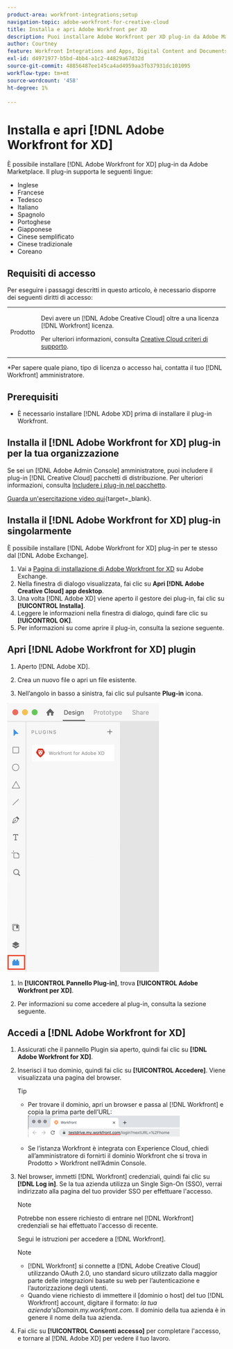 ```yaml
---
product-area: workfront-integrations;setup
navigation-topic: adobe-workfront-for-creative-cloud
title: Installa e apri Adobe Workfront per XD
description: Puoi installare Adobe Workfront per XD plug-in da Adobe Marketplace.
author: Courtney
feature: Workfront Integrations and Apps, Digital Content and Documents
exl-id: d4971977-b5bd-4bb4-a1c2-44829a67d32d
source-git-commit: 48856487ee145ca4ad4959aa3fb37931dc101095
workflow-type: tm+mt
source-wordcount: '458'
ht-degree: 1%

---
```


# Installa e apri [!DNL Adobe Workfront for XD]

È possibile installare [!DNL Adobe Workfront for XD] plug-in da Adobe Marketplace. Il plug-in supporta le seguenti lingue:

* Inglese
* Francese
* Tedesco
* Italiano
* Spagnolo
* Portoghese
* Giapponese
* Cinese semplificato
* Cinese tradizionale
* Coreano

## Requisiti di accesso

Per eseguire i passaggi descritti in questo articolo, è necessario disporre dei seguenti diritti di accesso:

<table style="table-layout:auto"> 
 <col> 
 </col> 
 <col> 
 </col> 
 <tbody> 
 <!-- <tr> 
   <td role="rowheader">[!DNL Adobe Workfront] plan*</td> 
   <td> <p>[!UICONTROL Pro] or higher</p> </td> 
  </tr> 
  <tr data-mc-conditions=""> 
   <td role="rowheader">[!DNL Adobe Workfront] license*</td> 
   <td> <p>[!UICONTROL Work] or [!UICONTROL Plan]</p> </td> 
  </tr> -->
  <tr> 
   <td role="rowheader">Prodotto</td> 
   <td><p>Devi avere un [!DNL Adobe Creative Cloud] oltre a una licenza [!DNL Workfront] licenza.</p><p>Per ulteriori informazioni, consulta <a href="https://helpx.adobe.com/support/programs/cc-support-policy.html#cce" class="MCXref xref" xrefformat="{para}">Creative Cloud criteri di supporto</a>.</p></td> 
  </tr> 
 </tbody> 
</table>

&#42;Per sapere quale piano, tipo di licenza o accesso hai, contatta il tuo [!DNL Workfront] amministratore.

## Prerequisiti

* È necessario installare [!DNL Adobe XD] prima di installare il plug-in Workfront.

## Installa il [!DNL Adobe Workfront for XD] plug-in per la tua organizzazione

Se sei un [!DNL Adobe Admin Console] amministratore, puoi includere il plug-in [!DNL Creative Cloud] pacchetti di distribuzione. Per ulteriori informazioni, consulta [Includere i plug-in nel pacchetto](https://helpx.adobe.com/in/enterprise/using/manage-extensions.html).

[Guarda un&#39;esercitazione video qui](https://www.youtube.com/watch?v=zzvXNLIBzrc){target=_blank}.

## Installa il [!DNL Adobe Workfront for XD] plug-in singolarmente

È possibile installare [!DNL Adobe Workfront for XD] plug-in per te stesso dal [!DNL Adobe Exchange].

1. Vai a [Pagina di installazione di Adobe Workfront for XD](https://exchange.adobe.com/apps/cc/4c3566f9?pluginId=4c3566f9&amp;workflow=share) su Adobe Exchange.
1. Nella finestra di dialogo visualizzata, fai clic su **Apri [!DNL Adobe Creative Cloud] app desktop**.
1. Una volta [!DNL Adobe XD] viene aperto il gestore dei plug-in, fai clic su **[!UICONTROL Installa]**.
1. Leggere le informazioni nella finestra di dialogo, quindi fare clic su **[!UICONTROL OK]**.
1. Per informazioni su come aprire il plug-in, consulta la sezione seguente.

## Apri [!DNL Adobe Workfront for XD] plugin

1. Aperto [!DNL Adobe XD].

1. Crea un nuovo file o apri un file esistente.

1. Nell’angolo in basso a sinistra, fai clic sul pulsante **Plug-in** icona.

![](assets/xd-plugin-window-350x620.png)

1. In **[!UICONTROL Pannello Plug-in]**, trova **[!UICONTROL Adobe Workfront per XD]**.

1. Per informazioni su come accedere al plug-in, consulta la sezione seguente.

## Accedi a [!DNL Adobe Workfront for XD]

1. Assicurati che il pannello Plugin sia aperto, quindi fai clic su **[!DNL Adobe Workfront for XD]**.
1. Inserisci il tuo dominio, quindi fai clic su **[!UICONTROL Accedere]**. Viene visualizzata una pagina del browser.

   >[!TIP]
   >
   >* Per trovare il dominio, apri un browser e passa al [!DNL Workfront] e copia la prima parte dell’URL:\
      >![](assets/domain-350x50.png)
   >
   > * Se l’istanza Workfront è integrata con Experience Cloud, chiedi all’amministratore di fornirti il dominio Workfront che si trova in Prodotto > Workfront nell’Admin Console.


1. Nel browser, immetti [!DNL Workfront] credenziali, quindi fai clic su **[!DNL Log in]**. Se la tua azienda utilizza un Single Sign-On (SSO), verrai indirizzato alla pagina del tuo provider SSO per effettuare l&#39;accesso.

   >[!NOTE]
   >
   >Potrebbe non essere richiesto di entrare nel [!DNL Workfront] credenziali se hai effettuato l&#39;accesso di recente.

   Segui le istruzioni per accedere a [!DNL Workfront].

   >[!NOTE]
   >
   >* [!DNL Workfront] si connette a [!DNL Adobe Creative Cloud] utilizzando OAuth 2.0, uno standard sicuro utilizzato dalla maggior parte delle integrazioni basate su web per l’autenticazione e l’autorizzazione degli utenti.
   >* Quando viene richiesto di immettere il [dominio o host] del tuo [!DNL Workfront] account, digitare il formato: *la tua azienda&#39;sDomain.my.workfront.com*. Il dominio della tua azienda è in genere il nome della tua azienda.


1. Fai clic su **[!UICONTROL Consenti accesso]** per completare l&#39;accesso, e tornare al [!DNL Adobe XD] per vedere il tuo lavoro.

 
